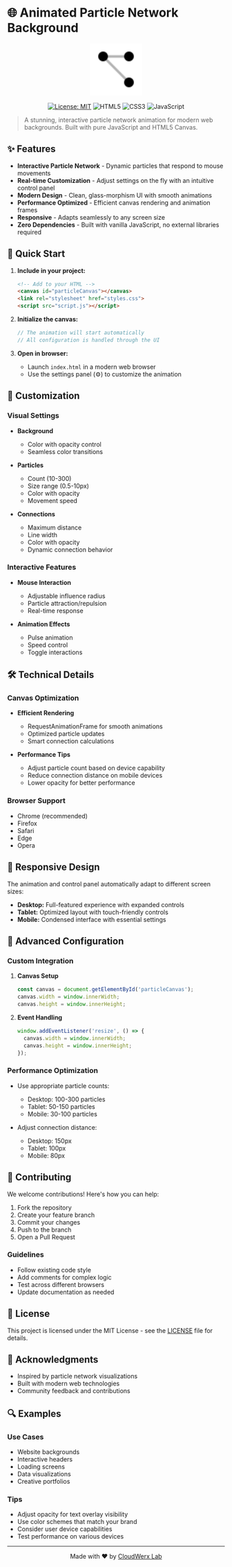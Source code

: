 # 🌐 Animated Particle Network Background

<div align="center">
  <img src="favicon.svg" alt="Particle Network Logo" width="120">
  
  [![License: MIT](https://img.shields.io/badge/License-MIT-blue.svg)](https://opensource.org/licenses/MIT)
  ![HTML5](https://img.shields.io/badge/html5-%23E34F26.svg?style=flat&logo=html5&logoColor=white)
  ![CSS3](https://img.shields.io/badge/css3-%231572B6.svg?style=flat&logo=css3&logoColor=white)
  ![JavaScript](https://img.shields.io/badge/javascript-%23323330.svg?style=flat&logo=javascript&logoColor=%23F7DF1E)
</div>

> A stunning, interactive particle network animation for modern web backgrounds. Built with pure JavaScript and HTML5 Canvas.

## ✨ Features

- **Interactive Particle Network** - Dynamic particles that respond to mouse movements
- **Real-time Customization** - Adjust settings on the fly with an intuitive control panel
- **Modern Design** - Clean, glass-morphism UI with smooth animations
- **Performance Optimized** - Efficient canvas rendering and animation frames
- **Responsive** - Adapts seamlessly to any screen size
- **Zero Dependencies** - Built with vanilla JavaScript, no external libraries required

## 🚀 Quick Start

1. **Include in your project:**
   ```html
   <!-- Add to your HTML -->
   <canvas id="particleCanvas"></canvas>
   <link rel="stylesheet" href="styles.css">
   <script src="script.js"></script>
   ```

2. **Initialize the canvas:**
   ```javascript
   // The animation will start automatically
   // All configuration is handled through the UI
   ```

3. **Open in browser:**
   - Launch `index.html` in a modern web browser
   - Use the settings panel (⚙️) to customize the animation

## 🎨 Customization

### Visual Settings

- **Background**
  - Color with opacity control
  - Seamless color transitions

- **Particles**
  - Count (10-300)
  - Size range (0.5-10px)
  - Color with opacity
  - Movement speed

- **Connections**
  - Maximum distance
  - Line width
  - Color with opacity
  - Dynamic connection behavior

### Interactive Features

- **Mouse Interaction**
  - Adjustable influence radius
  - Particle attraction/repulsion
  - Real-time response

- **Animation Effects**
  - Pulse animation
  - Speed control
  - Toggle interactions

## 🛠️ Technical Details

### Canvas Optimization

- **Efficient Rendering**
  - RequestAnimationFrame for smooth animations
  - Optimized particle updates
  - Smart connection calculations

- **Performance Tips**
  - Adjust particle count based on device capability
  - Reduce connection distance on mobile devices
  - Lower opacity for better performance

### Browser Support

- Chrome (recommended)
- Firefox
- Safari
- Edge
- Opera

## 📱 Responsive Design

The animation and control panel automatically adapt to different screen sizes:

- **Desktop:** Full-featured experience with expanded controls
- **Tablet:** Optimized layout with touch-friendly controls
- **Mobile:** Condensed interface with essential settings

## 🔧 Advanced Configuration

### Custom Integration

1. **Canvas Setup**
   ```javascript
   const canvas = document.getElementById('particleCanvas');
   canvas.width = window.innerWidth;
   canvas.height = window.innerHeight;
   ```

2. **Event Handling**
   ```javascript
   window.addEventListener('resize', () => {
     canvas.width = window.innerWidth;
     canvas.height = window.innerHeight;
   });
   ```

### Performance Optimization

- Use appropriate particle counts:
  - Desktop: 100-300 particles
  - Tablet: 50-150 particles
  - Mobile: 30-100 particles

- Adjust connection distance:
  - Desktop: 150px
  - Tablet: 100px
  - Mobile: 80px

## 🤝 Contributing

We welcome contributions! Here's how you can help:

1. Fork the repository
2. Create your feature branch
3. Commit your changes
4. Push to the branch
5. Open a Pull Request

### Guidelines

- Follow existing code style
- Add comments for complex logic
- Test across different browsers
- Update documentation as needed

## 📄 License

This project is licensed under the MIT License - see the [LICENSE](LICENSE) file for details.

## 🌟 Acknowledgments

- Inspired by particle network visualizations
- Built with modern web technologies
- Community feedback and contributions

## 🔍 Examples

### Use Cases
- Website backgrounds
- Interactive headers
- Loading screens
- Data visualizations
- Creative portfolios

### Tips
- Adjust opacity for text overlay visibility
- Use color schemes that match your brand
- Consider user device capabilities
- Test performance on various devices

---

<div align="center">
  Made with ❤️ by <a href="https://cloudwerxlab.com">CloudWerx Lab</a>
</div>
